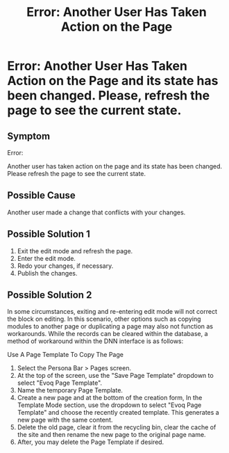 ﻿---
uid: ts-error-another-user-has-taken-action-on-the-page
locale: en
title: "Error: Another User Has Taken Action on the Page"
dnnversion: 09.02.00
related-topics: ts-how-to-increase-max-upload-file-size,ts-error-login-ip-filtering-is-currently-disabled,ts-error-unknown-server-tag-DNNComboBox,ts-error-could-not-load-awssdk,ts-error-sql-timeout,ts-error-argumentnullexception-after-move-upgrade,ts-install-missing-resources,ts-mixed-content-ssl,ts-broken-profile-image,ts-page-remains-in-draft,ts-unable-to-remove-page-redirect-urls,ts-site-theme-not-loading,ts-incomplete-content-localization,ts-missing-persona-bar
---

# Error: Another User Has Taken Action on the Page and its state has been changed. Please, refresh the page to see the current state.

## Symptom

Error:

Another user has taken action on the page and its state has been changed. Please refresh the page to see the current state.

## Possible Cause

Another user made a change that conflicts with your changes.

## Possible Solution 1

1.  Exit the edit mode and refresh the page.
2.  Enter the edit mode.
3.  Redo your changes, if necessary.
4.  Publish the changes.

## Possible Solution 2

In some circumstances, exiting and re-entering edit mode will not correct the block on editing. In this scenario, other options such as copying modules to another page or duplicating a page may also not function as workarounds. While the records can be cleared within the database, a method of workaround within the DNN interface is as follows:

Use A Page Template To Copy The Page
1.  Select the Persona Bar > Pages screen.
2.  At the top of the screen, use the "Save Page Template" dropdown to select "Evoq Page Template".
3.  Name the temporary Page Template.
4.  Create a new page and at the bottom of the creation form, In the Template Mode section, use the dropdown to select "Evoq Page Template" and choose the recently created template. This generates a new page with the same content.
5.  Delete the old page, clear it from the recycling bin, clear the cache of the site and then rename the new page to the original page name.
6.  After, you may delete the Page Template if desired.

